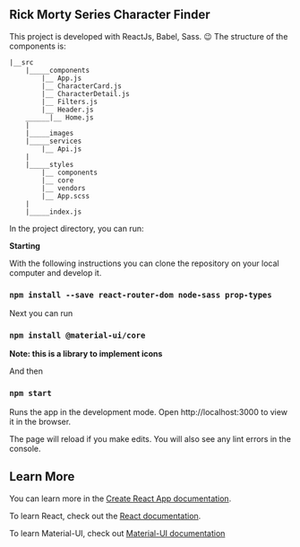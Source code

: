 

## Rick Morty Series Character Finder

This project is developed with ReactJs, Babel, Sass. 😉
The structure of the components is: 

    |__src
        |_____components
            |__ App.js
            |__ CharacterCard.js
            |__ CharacterDetail.js
            |__ Filters.js
            |__ Header.js
        ______|__ Home.js
        |
        |_____images
        |_____services
            |__ Api.js
        |
        |_____styles
            |__ components
            |__ core
            |__ vendors
            |__ App.scss
        |
        |_____index.js    


In the project directory, you can run:


**Starting**

With the following instructions you can clone the repository on your local computer and develop it.

### `npm install --save react-router-dom node-sass prop-types `

Next you can run

### `npm install @material-ui/core`

**Note: this is a library to implement icons**

And then 

### `npm start`

Runs the app in the development mode.
Open http://localhost:3000 to view it in the browser.

The page will reload if you make edits.
You will also see any lint errors in the console.


## Learn More

You can learn more in the [Create React App documentation](https://facebook.github.io/create-react-app/docs/getting-started).

To learn React, check out the [React documentation](https://reactjs.org/).

To learn Material-UI, check out [Material-UI documentation](https://material-ui.com/es/getting-started/installation/)

